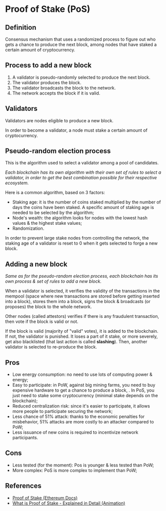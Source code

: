 # Proof of Stake (PoS)

## Definition

Consensus mechanism that uses a randomized process to figure out who gets a
chance to produce the next block, among nodes that have staked a certain amount
of cryptocurrency.

## Process to add a new block

1. A validator is pseudo-randomly selected to produce the next block.
2. The validator produces the block.
3. The validator broadcasts the block to the network.
4. The network accepts the block if it is valid.

## Validators

Validators are nodes eligible to produce a new block.

In order to become a validator, a node must stake a certain amount of
cryptocurrency.

## Pseudo-random election process

This is the algorithm used to select a validator among a pool of candidates.

*Each blockchain has its own algorithm with their own set of rules to select a
validator, in order to get the best combination possible for their respective
ecosystem.*

Here is a common algorithm, based on 3 factors:

- Staking age: it is the number of coins staked multiplied by the number of
days the coins have been staked. A specific amount of staking age is needed to
be selected by the algorithm;
- Node's wealth: the algorithm looks for nodes with the lowest hash values &
the highest stake values;
- Randomization.

In order to prevent large stake nodes from controlling the network, the staking
age of a validator is reset to 0 when it gets selected to forge a new block.

## Adding a new block

*Same as for the pseudo-random election process, each blockchain has its own
process & set of rules to add a new block.*

When a validator is selected, it verifies the validity of the transactions in
the mempool (space where new transactions are stored before getting inserted
into a block), stores them into a block, signs the block & broadcasts (or
proposes) the block to the whole network.

Other nodes (called attestors) verifies if there is any fraudulent transaction,
then vote if the block is valid or not.

If the block is valid (majority of "valid" votes), it is added to the
blockchain. If not, the validator is punished. It loses a part of it stake, or
more severely, get also blacklisted (that last action is called **slashing**).
Then, another validator is selected to re-produce the block.

## Pros

- Low energy consumption: no need to use lots of computing power & energy;
- Easy to participate: in PoW, against big mining farms, you need to buy
expensive hardware to get a chance to produce a block, . In PoS, you just need
to stake some cryptocurrency (minimal stake depends on the blockchain);
- Reduced centralization risk: since it's easier to participate, it allows more
people to participate securing the network;
- Less chance of 51% attack: thanks to the economic penalties for misbehavior,
51% attacks are more costly to an attacker compared to PoW;
- Less issuance of new coins is required to incentivize network participants.

## Cons

- Less tested (for the moment): Pos is younger & less tested than PoW;
- More complex: PoS is more complex to implement than PoW;

## References

- [Proof of Stake (Ethereum Docs)](https://ethereum.org/en/developers/docs/consensus-mechanisms/pos/)
- [What is Proof of Stake - Explained in Detail (Animation)](https://www.youtube.com/watch?v=YudpU58uYuM)
